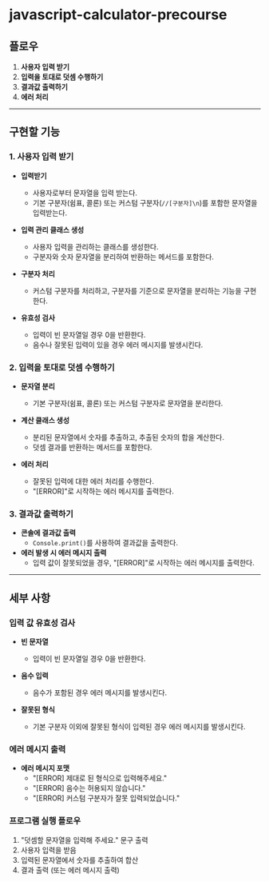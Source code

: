 # javascript-calculator-precourse

## 플로우

1. **사용자 입력 받기**
2. **입력을 토대로 덧셈 수행하기**
3. **결과값 출력하기**
4. **에러 처리**

---

## 구현할 기능

### 1. 사용자 입력 받기

- **입력받기**

  - 사용자로부터 문자열을 입력 받는다.
  - 기본 구분자(쉼표, 콜론) 또는 커스텀 구분자(`//[구분자]\n`)를 포함한 문자열을 입력받는다.

- **입력 관리 클래스 생성**
  - 사용자 입력을 관리하는 클래스를 생성한다.
  - 구분자와 숫자 문자열을 분리하여 반환하는 메서드를 포함한다.
- **구분자 처리**

  - 커스텀 구분자를 처리하고, 구분자를 기준으로 문자열을 분리하는 기능을 구현한다.

- **유효성 검사**
  - 입력이 빈 문자열일 경우 0을 반환한다.
  - 음수나 잘못된 입력이 있을 경우 에러 메시지를 발생시킨다.

### 2. 입력을 토대로 덧셈 수행하기

- **문자열 분리**
  - 기본 구분자(쉼표, 콜론) 또는 커스텀 구분자로 문자열을 분리한다.
- **계산 클래스 생성**

  - 분리된 문자열에서 숫자를 추출하고, 추출된 숫자의 합을 계산한다.
  - 덧셈 결과를 반환하는 메서드를 포함한다.

- **에러 처리**
  - 잘못된 입력에 대한 에러 처리를 수행한다.
  - "[ERROR]"로 시작하는 에러 메시지를 출력한다.

### 3. 결과값 출력하기

- **콘솔에 결과값 출력**
  - `Console.print()`를 사용하여 결과값을 출력한다.
- **에러 발생 시 에러 메시지 출력**
  - 입력 값이 잘못되었을 경우, "[ERROR]"로 시작하는 에러 메시지를 출력한다.

---

## 세부 사항

### 입력 값 유효성 검사

- **빈 문자열**

  - 입력이 빈 문자열일 경우 0을 반환한다.

- **음수 입력**

  - 음수가 포함된 경우 에러 메시지를 발생시킨다.

- **잘못된 형식**
  - 기본 구분자 이외에 잘못된 형식이 입력된 경우 에러 메시지를 발생시킨다.

### 에러 메시지 출력

- **에러 메시지 포맷**
  - "[ERROR] 제대로 된 형식으로 입력해주세요."
  - "[ERROR] 음수는 허용되지 않습니다."
  - "[ERROR] 커스텀 구분자가 잘못 입력되었습니다."

### 프로그램 실행 플로우

1. "덧셈할 문자열을 입력해 주세요." 문구 출력
2. 사용자 입력을 받음
3. 입력된 문자열에서 숫자를 추출하여 합산
4. 결과 출력 (또는 에러 메시지 출력)
